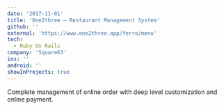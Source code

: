 ```yaml
---
date: '2017-11-01'
title: 'One2three – Restaurant Management System​'
github: ''
external: 'https://www.one2three.app/ferro/menu'
tech:
  - Ruby On Rails
company: 'Square63'
ios: ''
android: ''
showInProjects: true
---
```


Complete management of online order with deep level customization and online payment.
